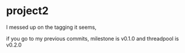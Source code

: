 # project2

I messed up on the tagging it seems, 

if you go to my previous commits, milestone is v0.1.0 and threadpool is v0.2.0

